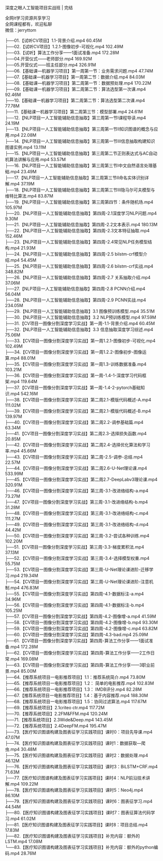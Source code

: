 深度之眼人工智能项目实战班 | 完结

全网it学习资源共享学习<br>全网课程都有，欢迎私聊<br>微信：jerryttom<br>

├──01.【试听CV项目】1.1-背景介绍.mp4 60.45M<br> ├──02.【试听CV项目】1.2.1-图像初步-可视化.mp4 102.49M<br> ├──03.【试听】算法工作分享——1面试准备.mp4 172.28M<br> ├──04.开营仪式——老师部分.mp4 169.92M<br> ├──05.开营仪式——班主任部分.mp4 326.91M<br> ├──06.【基础课—机器学习项目】第一周第一节：业务需求问题.mp4 47.74M<br> ├──07.【基础课—机器学习项目】第一周第二节：数据介绍.mp4 84.03M<br> ├──08.【基础课—机器学习项目】第二周第一节：数据预处理.mp4 170.22M<br> ├──09.【基础课一机器学习项目】第二周第二节：算法选型第一次课.mp4 92.46M<br> ├──10.【基础课一机器学习项目】第二周第二节：算法选型第二次课.mp4 77.78M<br> ├──11.【基础课一机器学习项目】第二周第三节：模型部署.mp4 24.61M<br> ├──12.【NLP项目一人工智能辅助信息抽取】第三周第一节Ⅰ课程导读.mp4 24.19M<br> ├──13.【NLP项目一人工智能辅助信息抽取】第三周第一节Ⅱ知识图谱的概念与应用.mp4 22.08M<br> ├──14.【NLP项目一人工智能辅助信息抽取】第三周第一节Ⅲ信息抽取构建知识图谱实例.mp4 13.11M<br> ├──15.【NLP项目一人工智能辅助信息抽取】第三周第二节正则表达式与AC自动机算法讲解与应用.mp4 53.57M<br> ├──16.【NLP项目一人工智能辅助信息抽取】第三周第三节Ⅰ中文自然语言处理基础.mp4 23.49M<br> ├──17.【NLP项目一人工智能辅助信息抽取】第三周第三节Ⅱ命名实体识别详解.mp4 37.19M<br> ├──18.【NLP项目一人工智能辅助信息抽取】第三周第三节Ⅲ隐马尔可夫模型与维特比算法.mp4 83.87M<br> ├──19.【NLP项目一人工智能辅助信息抽取】第三周第四节：条件随机场.mp4 105.97M<br> ├──20.【NLP项目一人工智能辅助信息抽取】第四周-2.1深度学习NLP问题.mp4 9.30M<br> ├──21.【NLP项目一人工智能辅助信息抽取】第四周-2.2文本表示.mp4 180.13M<br> ├──22.【NLP项目一人工智能辅助信息抽取】第四周-2.3文本特征抽取.mp4 152.46M<br> ├──23.【NLP项目一人工智能辅助信息抽取】第四周-2.4常见NLP任务模型结构.mp4 21.93M<br> ├──24.【NLP项目一人工智能辅助信息抽取】第四周-2.5 bilstm-crf模型介绍.mp4 54.45M<br> ├──25.【NLP项目一人工智能辅助信息抽取】第四周-2.6 bilstm-crf实战.mp4 348.82M<br> ├──26.【NLP项目一人工智能辅助信息抽取】第四周-2.7 关系抽取介绍.mp4 37.06M<br> ├──27.【NLP项目一人工智能辅助信息抽取】第四周-2.8 PCNN介绍.mp4 56.04M<br> ├──28.【NLP项目一人工智能辅助信息抽取】第四周-2.9 PCNN实战.mp4 234.05M<br> ├──29.【NLP项目一人工智能辅助信息抽取】3.1 图像预训练模型.mp4 35.51M<br> ├──30.【NLP项目一人工智能辅助信息抽取】3.2 NLP预训练模型.mp4 97.59M<br> ├──31.【CV项目一图像分割深度学习实战】第一周-1.1-背景介绍.mp4 60.45M<br> ├──32.【NLP项目一人工智能辅助信息抽取】3.3 信息抽取深度学习综述.mp4 75.06M<br> ├──33.【CV项目一图像分割深度学习实战】第一周1.2.1-图像初步-可视化.mp4 102.49M<br> ├──34.【CV项目一图像分割深度学习实战】第一周1.2.2-图像初步-图像运算.mp4 88.01M<br> ├──35.【CV项目一图像分割深度学习实战】第一周1.3-训练数据准备.mp4 103.21M<br> ├──36.【CV项目一图像分割深度学习实战】第一周-1.4-1-深度学习代码框架.mp4 119.64M<br> ├──37.【CV项目一图像分割深度学习实战】第一周-1.4-2-pytorch基础知识.mp4 542.16M<br> ├──38.【CV项目一图像分割深度学习实战】第二周2.1-模版代码概述-A.mp4 111.02M<br> ├──39.【CV项目一图像分割深度学习实战】第二周2.1-模版代码概述-B.mp4 139.97M<br> ├──40.【CV项目一图像分割深度学习实战】第二周2.2-调参基础篇.mp4 63.34M<br> ├──41.【CV项目一图像分割深度学习实战】第二周2.3-选择损失函数.mp4 20.85M<br> ├──42.【CV项目一图像分割深度学习实战】第二周2.4-选择优化算法和学习率.mp4 45.66M<br> ├──43.【CV项目一图像分割深度学习实战】第二周-2.5-调参-总结.mp4 22.57M<br> ├──44.【CV项目一图像分割深度学习实战】第二周2.6-U-Net理论课.mp4 533.99M<br> ├──45.【CV项目一图像分割深度学习实战】第二周2.7-DeepLabv3理论课.mp4 320.91M<br> ├──46.【CV项目一图像分割深度学习实战】第三周-3.1-改进络结构-a.mp4 73.27M<br> ├──47.【CV项目一图像分割深度学习实战】第三周-3.1-改进络结构-b.mp4 31.28M<br> ├──48.【CV项目一图像分割深度学习实战】第三周-3.1-改进络结构-c.mp4 111.27M<br> ├──49.【CV项目一图像分割深度学习实战】第三周-3.1-改进络结构-d.mp4 44.42M<br> ├──50.【CV项目一图像分割深度学习实战】第三周-3.2-尝试各种训练.mp4 102.20M<br> ├──51.【CV项目一图像分割深度学习实战】第三周-3.3-梯度累积法.mp4 37.13M<br> ├──52.【CV项目一图像分割深度学习实战】第三周-3.4-选择模型权重.mp4 55.75M<br> ├──53.【CV项目一图像分割深度学习实战】第三周-U-Net理论课进阶-迁移学习.mp4 219.34M<br> ├──54.【CV项目一图像分割深度学习实战】第三周-U-Net理论课进阶-注意机制.mp4 476.83M<br> ├──55.【CV项目一图像分割深度学习实战】第四周-4.1-数据标注-a.mp4 34.96M<br> ├──56.【CV项目一图像分割深度学习实战】第四周-4.1-数据标注-b.mp4 105.25M<br> ├──57.【CV项目一图像分割深度学习实战】第四周-4.2-图像增-a.mp4 41.59M<br> ├──58.【CV项目一图像分割深度学习实战】第四周-4.2-图像增-b.mp4 93.30M<br> ├──59.【CV项目一图像分割深度学习实战】第四周-4.2-图像增-c.mp4 63.82M<br> ├──60.【CV项目一图像分割深度学习实战】第四周-4.3-bad.mp4 25.09M<br> ├──61.【CV项目一图像分割深度学习实战】第四周-算法工作分享——1面试准备.mp4 172.28M<br> ├──62.【CV项目一图像分割深度学习实战】第四周-算法工作分享——2工作日常.mp4 169.08M<br> ├──63.【CV项目一图像分割深度学习实战】第四周-算法工作分享——3职业前景.mp4 85.00M<br> ├──64.【推荐系统项目一电影推荐项目】1.1：推荐系统简介.mp4 73.80M<br> ├──65.【推荐系统项目一电影推荐项目】1.2： 简单的电影推荐.mp4 102.83M<br> ├──66.【推荐系统项目一电影推荐项目】1.3： IMDB评分.mp4 82.28M<br> ├──67.【推荐系统项目一电影推荐项目】1.4：基于内容推荐.mp4 188.30M<br> ├──68.【推荐系统项目一电影推荐项目】1.5：协同过滤算法.mp4 117.67M<br> ├──69.【推荐系统项目】2.1criteo ctr.mp4 117.72M<br> ├──70.【推荐系统项目】2.2FM&amp;FFM.mp4 120.24M<br> ├──71.【推荐系统项目】2.3Wide&amp;Deep.mp4 143.45M<br> ├──72.【推荐系统项目】2.4DeepFM.mp4 195.47M<br> ├──73.【医疗知识图谱构建及图表征学习实践项目】课时0：项目先导课.mp4 47.07M<br> ├──74.【医疗知识图谱构建及图表征学习实践项目】课时1：数据获取—爬虫.mp4 30.48M<br> ├──75.【医疗知识图谱构建及图表征学习实践项目】课时2：数据处理.mp4 46.12M<br> ├──76.【医疗知识图谱构建及图表征学习实践项目】课时3：BiLSTM+CRF.mp4 71.63M<br> ├──77.【医疗知识图谱构建及图表征学习实践项目】课时4：NLP前沿技术讲解.mp4 109.22M<br> ├──78.【医疗知识图谱构建及图表征学习实践项目】课时5：Neo4j.mp4 86.10M<br> ├──79.【医疗知识图谱构建及图表征学习实践项目】课时6：图表征学习.mp4 44.54M<br> ├──80.【医疗知识图谱构建及图表征学习实践项目】课时7：图表征算法代码学习.mp4 61.02M<br> ├──81.【医疗知识图谱构建及图表征学习实践项目】课时8：项目总结.mp4 17.83M<br> ├──82.【医疗知识图谱构建及图表征学习实践项目】补充内容：额外的LSTM.mp4 17.08M<br> └──83.【医疗知识图谱构建及图表征学习实践项目】补充内容：额外的python编码.mp4 28.76M